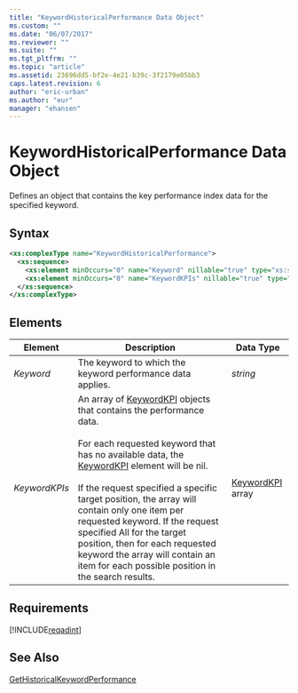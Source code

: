 ```yaml
---
title: "KeywordHistoricalPerformance Data Object"
ms.custom: ""
ms.date: "06/07/2017"
ms.reviewer: ""
ms.suite: ""
ms.tgt_pltfrm: ""
ms.topic: "article"
ms.assetid: 23696dd5-bf2e-4e21-b39c-3f2179e05bb3
caps.latest.revision: 6
author: "eric-urban"
ms.author: "eur"
manager: "ehansen"
---
```

# KeywordHistoricalPerformance Data Object
Defines an object that contains the key performance index data for the specified keyword.

## Syntax

```xml
<xs:complexType name="KeywordHistoricalPerformance">
  <xs:sequence>
    <xs:element minOccurs="0" name="Keyword" nillable="true" type="xs:string" />
    <xs:element minOccurs="0" name="KeywordKPIs" nillable="true" type="tns:ArrayOfKeywordKPI" />
  </xs:sequence>
</xs:complexType>
```

## <a name="Elements"></a>Elements

|Element|Description|Data Type|
|-----------|---------------|-------------|
|*Keyword*|The keyword to which the keyword performance data applies.|*string*|
|*KeywordKPIs*|An array of [KeywordKPI](../adinsight-api/keywordkpi-data-object.md) objects that contains the performance data.<br /><br />For each requested keyword that has no available data, the [KeywordKPI](../adinsight-api/keywordkpi-data-object.md) element will be nil.<br /><br />If the request specified a specific target position, the array will contain only one item per requested keyword. If the request specified All for the target position, then for each requested keyword the array will contain an item for each possible position in the search results.|[KeywordKPI](../adinsight-api/keywordkpi-data-object.md) array|

## Requirements
[!INCLUDE[reqadint](../adinsight-api/includes/reqadint.md)]
## See Also
[GetHistoricalKeywordPerformance](../adinsight-api/gethistoricalkeywordperformance-service-operation.md)

